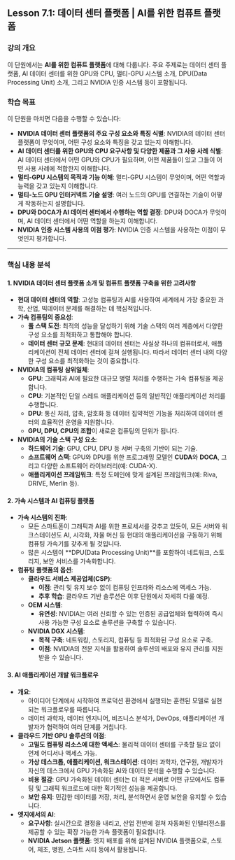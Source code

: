 ## **Lesson 7.1: 데이터 센터 플랫폼 | AI를 위한 컴퓨트 플랫폼**

### **강의 개요**

이 단원에서는 **AI를 위한 컴퓨트 플랫폼**에 대해 다룹니다. 주요 주제로는 데이터 센터 플랫폼, AI 데이터 센터를 위한 GPU와 CPU, 멀티-GPU 시스템 소개, DPU(Data Processing Unit) 소개, 그리고 NVIDIA 인증 시스템 등이 포함됩니다.

### **학습 목표**

이 단원을 마치면 다음을 수행할 수 있습니다:

- **NVIDIA 데이터 센터 플랫폼의 주요 구성 요소와 특징 식별**: NVIDIA의 데이터 센터 플랫폼이 무엇이며, 어떤 구성 요소와 특징을 갖고 있는지 이해합니다.
- **AI 데이터 센터를 위한 GPU와 CPU 요구사항 및 다양한 제품과 그 사용 사례 식별**: AI 데이터 센터에서 어떤 GPU와 CPU가 필요하며, 어떤 제품들이 있고 그들이 어떤 사용 사례에 적합한지 이해합니다.
- **멀티-GPU 시스템의 목적과 기능 이해**: 멀티-GPU 시스템이 무엇이며, 어떤 역할과 능력을 갖고 있는지 이해합니다.
- **멀티-노드 GPU 인터커넥트 기술 설명**: 여러 노드의 GPU를 연결하는 기술이 어떻게 작동하는지 설명합니다.
- **DPU와 DOCA가 AI 데이터 센터에서 수행하는 역할 결정**: DPU와 DOCA가 무엇이며, AI 데이터 센터에서 어떤 역할을 하는지 이해합니다.
- **NVIDIA 인증 시스템 사용의 이점 평가**: NVIDIA 인증 시스템을 사용하는 이점이 무엇인지 평가합니다.

---

### **핵심 내용 분석**

#### **1. NVIDIA 데이터 센터 플랫폼 소개 및 컴퓨트 플랫폼 구축을 위한 고려사항**

- **현대 데이터 센터의 역할**: 고성능 컴퓨팅과 AI를 사용하여 세계에서 가장 중요한 과학, 산업, 빅데이터 문제를 해결하는 데 핵심적입니다.
- **가속 컴퓨팅의 중요성**:
  - **풀 스택 도전**: 최적의 성능을 달성하기 위해 기술 스택의 여러 계층에서 다양한 구성 요소를 최적화하고 통합해야 합니다.
  - **데이터 센터 규모 문제**: 현대의 데이터 센터는 사실상 하나의 컴퓨터로서, 애플리케이션이 전체 데이터 센터에 걸쳐 실행됩니다. 따라서 데이터 센터 내의 다양한 구성 요소를 최적화하는 것이 중요합니다.
- **NVIDIA의 컴퓨팅 삼위일체**:
  - **GPU**: 그래픽과 AI에 필요한 대규모 병렬 처리를 수행하는 가속 컴퓨팅을 제공합니다.
  - **CPU**: 기본적인 단일 스레드 애플리케이션 등의 일반적인 애플리케이션 처리를 수행합니다.
  - **DPU**: 통신 처리, 압축, 암호화 등 데이터 집약적인 기능을 처리하여 데이터 센터의 효율적인 운영을 지원합니다.
  - **GPU, DPU, CPU의 조합**이 새로운 컴퓨팅의 단위가 됩니다.
- **NVIDIA의 기술 스택 구성 요소**:
  - **하드웨어 기술**: GPU, CPU, DPU 등 서버 구축의 기반이 되는 기술.
  - **소프트웨어 스택**: GPU와 DPU를 위한 프로그래밍 모델인 **CUDA**와 **DOCA**, 그리고 다양한 소프트웨어 라이브러리(예: CUDA-X).
  - **애플리케이션 프레임워크**: 특정 도메인에 맞게 설계된 프레임워크(예: Riva, DRIVE, Merlin 등).

#### **2. 가속 시스템과 AI 컴퓨팅 플랫폼**

- **가속 시스템의 진화**:
  - 모든 스마트폰이 그래픽과 AI를 위한 프로세서를 갖추고 있듯이, 모든 서버와 워크스테이션도 AI, 시각화, 자율 머신 등 현대의 애플리케이션을 구동하기 위해 컴퓨팅 가속기를 갖추게 될 것입니다.
  - 많은 시스템이 **DPU(Data Processing Unit)**를 포함하여 네트워크, 스토리지, 보안 서비스를 가속화합니다.
- **컴퓨팅 플랫폼의 옵션**:
  - **클라우드 서비스 제공업체(CSP)**:
    - **이점**: 관리 및 유지 보수 없이 컴퓨팅 인프라와 리소스에 액세스 가능.
    - **추후 학습**: 클라우드 기반 솔루션은 이후 단원에서 자세히 다룰 예정.
  - **OEM 시스템**:
    - **유연성**: NVIDIA는 여러 신뢰할 수 있는 인증된 공급업체와 협력하여 즉시 사용 가능한 구성 요소로 솔루션을 구축할 수 있습니다.
  - **NVIDIA DGX 시스템**:
    - **목적 구축**: 네트워킹, 스토리지, 컴퓨팅 등 최적화된 구성 요소로 구축.
    - **이점**: NVIDIA의 전문 지식을 활용하여 솔루션의 배포와 유지 관리를 지원받을 수 있습니다.

#### **3. AI 애플리케이션 개발 워크플로우**

- **개요**:
  - 아이디어 단계에서 시작하여 프로덕션 환경에서 실행되는 훈련된 모델로 실현되는 워크플로우를 따릅니다.
  - 데이터 과학자, 데이터 엔지니어, 비즈니스 분석가, DevOps, 애플리케이션 개발자가 협력하여 여러 단계를 거칩니다.
- **클라우드 기반 GPU 솔루션의 이점**:
  - **고밀도 컴퓨팅 리소스에 대한 액세스**: 물리적 데이터 센터를 구축할 필요 없이 언제 어디서나 액세스 가능.
  - **가상 데스크톱, 애플리케이션, 워크스테이션**: 데이터 과학자, 연구원, 개발자가 자신의 데스크에서 GPU 가속화된 AI와 데이터 분석을 수행할 수 있습니다.
  - **비용 절감**: GPU 가속화된 데이터 센터는 더 적은 서버로 어떤 규모에서도 컴퓨팅 및 그래픽 워크로드에 대한 획기적인 성능을 제공합니다.
  - **보안 유지**: 민감한 데이터를 저장, 처리, 분석하면서 운영 보안을 유지할 수 있습니다.
- **엣지에서의 AI**:
  - **요구사항**: 실시간으로 결정을 내리고, 산업 전반에 걸쳐 자동화된 인텔리전스를 제공할 수 있는 확장 가능한 가속 플랫폼이 필요합니다.
  - **NVIDIA Jetson 플랫폼**: 엣지 배포를 위해 설계된 NVIDIA 플랫폼으로, 스토어, 제조, 병원, 스마트 시티 등에서 활용됩니다.